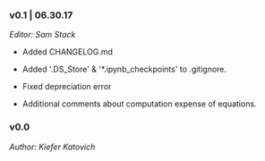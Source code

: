 ### v0.1 | 06.30.17

_Editor: Sam Stack_

- Added CHANGELOG.md 

- Added '.DS_Store' & '*.ipynb_checkpoints' to .gitignore.

- Fixed depreciation error

- Additional comments about computation expense of equations. 

### v0.0

_Author: Kiefer Katovich_

